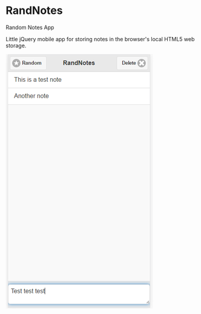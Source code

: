 # RandNotes
Random Notes App

Little jQuery mobile app for storing notes in the browser's local HTML5 web storage.

![alt text](RandNotes.PNG "Screenshot of Rand Notes app")



